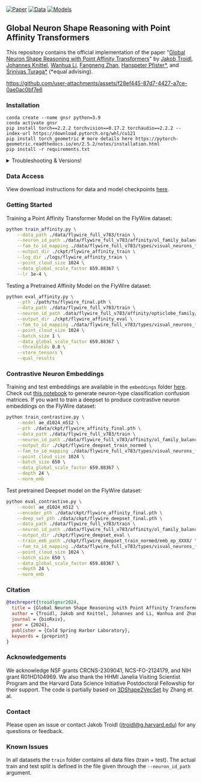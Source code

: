[![Paper](https://img.shields.io/badge/paper-arxiv-blue.svg?colorB=4AC8F4)](https://www.biorxiv.org/content/10.1101/2024.11.24.625067v1)
[![Data](https://img.shields.io/badge/data-gdrive-red.svg?colorB=f25100)](https://drive.google.com/drive/folders/1vgPSYsqDJyhv1s9aD09GgXqAeGm0Rb1V?usp=sharing)
[![Models](https://img.shields.io/badge/models-gdrive-purple.svg?colorB=C46CFD)](https://drive.google.com/drive/folders/1vgPSYsqDJyhv1s9aD09GgXqAeGm0Rb1V?usp=sharing)

## Global Neuron Shape Reasoning with Point Affinity Transformers
This repository contains the official implementation of the paper "[Global Neuron Shape Reasoning with Point Affinity Transformers](https://www.biorxiv.org/content/10.1101/2024.11.24.625067v1)" by 
[Jakob Troidl](https://jakobtroidl.github.io/), 
[Johannes Knittel](https://www.knittel.ai/), 
[Wanhua Li](https://li-wanhua.github.io/), 
[Fangneng Zhan](https://fnzhan.com/), 
[Hanspeter Pfister*](https://vcg.seas.harvard.edu/people), 
and [Srinivas Turaga*](https://www.janelia.org/people/srinivas-turaga) (*equal advising). 

https://github.com/user-attachments/assets/f28ef445-87d7-4427-a7ce-0ae0ac0bf7e6


### Installation
```
conda create --name gnsr python=3.9
conda activate gnsr
pip install torch==2.2.2 torchvision==0.17.2 torchaudio==2.2.2 --index-url https://download.pytorch.org/whl/cu121
pip install torch_geometric # more details here https://pytorch-geometric.readthedocs.io/en/2.5.2/notes/installation.html
pip install -r requirements.txt
```


<details>
  <summary>Troubleshooting & Versions!</summary>

  All code was tested using PyTorch version 2.1.0 and Cuda version 12.1. <br>
  ```
  pip install torch==2.1.0 torchvision==0.16.0 torchaudio==2.1.0 --index-url https://download.pytorch.org/whl/cu121
  ```
</details>

### Data Access
View download instructions for data and model checkpoints [here](https://github.com/jakobtroidl/neuron-shape-reasoning/blob/970d25cfb496f8bbbba62ba68eb087601db2f6b6/data/README.md).

### Getting Started

Training a Point Affinity Transformer Model on the FlyWire dataset:

```bash
python train_affinity.py \
    --data_path ./data/flywire_full_v783/train \
    --neuron_id_path ./data/flywire_full_v783/affinity/ol_family_balanced/affinity_train.csv \
    --fam_to_id_mapping ./data/flywire_full_v783/types/visual_neurons_family_to_id.json \
    --output_dir ./ckpt/flywire_affinity_train \
    --log_dir ./logs/flywire_affinity_train \
    --point_cloud_size 1024 \
    --data_global_scale_factor 659.88367 \
    --lr 1e-4 \
```

Testing a Pretrained Affinity Model on the FlyWire dataset:

```bash
python eval_affinity.py \
    --pth ./path/to/flywire_final.pth \
    --data_path ./data/flywire_full_v783/train \
    --neuron_id_path .data/flywire_full_v783/affinity/opticlobe_family/affinity_test_paper.csv \
    --output_dir ./ckpt/flywire_affinity_eval \
    --fam_to_id_mapping ./data/flywire_full_v783/types/visual_neurons_family_to_id.json \
    --point_cloud_size 1024 \
    --batch_size 1 \
    --data_global_scale_factor 659.88367 \
    --thresholds 0.8 \
    --store_tensors \
    --qual_results
```

### Contrastive Neuron Embeddings

Training and test embeddings are available in the `embeddings` folder [here](https://drive.google.com/drive/folders/1vgPSYsqDJyhv1s9aD09GgXqAeGm0Rb1V?usp=sharing). Check out [this notebook](https://github.com/jakobtroidl/neuron-shape-reasoning/blob/main/notebooks/confusion_matrix.ipynb) to generate neuron-type classification confusion matrices. If you want to train a deepset to produce contrastive neuron embeddings on the FlyWire dataset:

```bash
python train_contrastive.py \
    --model ae_d1024_m512 \
    --pth ./data/ckpt/flywire_affinity_final.pth \
    --data_path ./data/flywire_full_v783/train \
    --neuron_id_path ./data/flywire_full_v783/affinity/ol_family_balanced/affinity_train_metric_balanced.csv \
    --output_dir ./ckpt/flywire_deepset_train_normed \
    --fam_to_id_mapping ./data/flywire_full_v783/types/visual_neurons_family_to_id.json \
    --point_cloud_size 1024 \
    --batch_size 650 \
    --data_global_scale_factor 659.88367 \
    --depth 24 \
    --norm_emb
```

Test pretrained Deepset model on the FlyWire dataset:

```bash
python eval_contrastive.py \
    --model ae_d1024_m512 \
    --encoder_pth ./data/ckpt/flywire_affinity_final.pth \
    --deep_set_pth ./data/ckpt/flywire_deepset_final.pth \
    --data_path ./data/flywire_full_v783/train \
    --neuron_id_path ./data/flywire_full_v783/affinity/ol_family_balanced/affinity_test.csv \
    --output_dir ./ckpt/flywire_deepset_eval \
    --train_emb_path ./ckpt/flywire_deepset_train_normed/emb_ep_XXXX/ \
    --fam_to_id_mapping ./data/flywire_full_v783/types/visual_neurons_family_to_id.json \
    --point_cloud_size 1024 \
    --batch_size 650 \
    --data_global_scale_factor 659.88367 \
    --depth 24 \
    --norm_emb
```



### Citation
```bibtex
@techreport{troidlgnsr2024,
  title = {Global Neuron Shape Reasoning with Point Affinity Transformers},
  author = {Troidl, Jakob and Knittel, Johannes and Li, Wanhua and Zhan, Fengnang and Pfister*, Hanspeter and Turaga*, Srinivas},
  journal = {bioRxiv},
  year = {2024},
  publisher = {Cold Spring Harbor Laboratory},
  keywords = {preprint}
}
```

### Acknowledgements
We acknowledge NSF grants CRCNS-2309041, NCS-FO-2124179, and NIH grant R01HD104969. We also thank the HHMI Janelia Visiting Scientist Program and the Harvard Data Science Initiative Postdoctoral Fellowship for their support. The code is partially based on [3DShape2VecSet](https://arxiv.org/abs/2301.11445) by Zhang et. al. 

### Contact
Please open an issue or contact Jakob Troidl (jtroidl@g.harvard.edu) for any questions or feedback.

### Known Issues
In all datasets the `train` folder contains all data files (train + test). The actual train and test split is defined in the file given through the `--neuron_id_path` argument.

